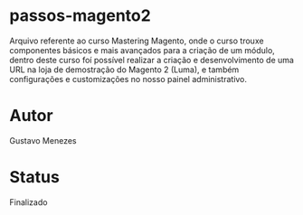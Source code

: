 # passos-magento2

Arquivo referente ao curso Mastering Magento, onde o curso trouxe componentes básicos e mais avançados para a criação de um módulo, dentro deste curso foí 
possível realizar a criação e desenvolvimento de uma URL na loja de demostração do Magento 2 (Luma), e também configurações e customizações no nosso painel
administrativo.

# Autor

Gustavo Menezes

# Status

Finalizado
